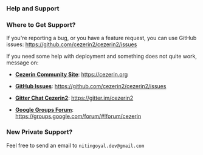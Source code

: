 ### Help and Support

### Where to Get Support?

If you're reporting a bug, or you have a feature request, you can use GitHub issues:
https://github.com/cezerin2/cezerin2/issues

If you need some help with deployment and something does not quite work, message on:
  - [**Cezerin Community Site**](https://cezerin.org): https://cezerin.org
  - [**GitHub Issues**](https://github.com/cezerin2/cezerin2/issues): https://github.com/cezerin2/cezerin2/issues
  
  - [**Gitter Chat Cezerin2**](https://gitter.im/cezerin2): https://gitter.im/cezerin2
  
  - [**Google Groups Forum**](https://groups.google.com/forum/#!forum/cezerin): https://groups.google.com/forum/#!forum/cezerin
  
  
### New Private Support?

Feel free to send an email to `nitingoyal.dev@gmail.com`
